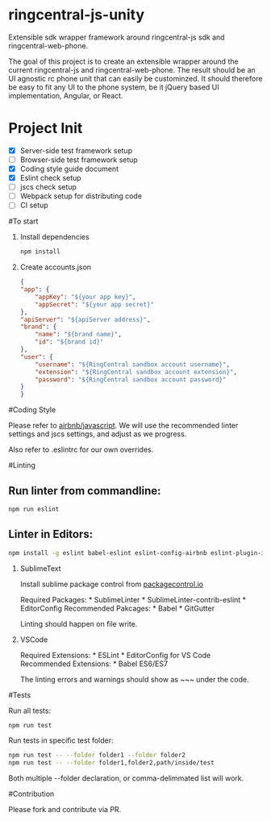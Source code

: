 # ringcentral-js-unity
Extensible sdk wrapper framework around ringcentral-js sdk and ringcentral-web-phone.

The goal of this project is to create an extensible wrapper around the current ringcentral-js and ringcentral-web-phone.
The result should be an UI agnostic rc phone unit that can easily be custominzed. It should therefore be easy to fit any UI to the phone system, be it jQuery based UI implementation, Angular, or React.


# Project Init

- [x] Server-side test framework setup
- [ ] Browser-side test framework setup
- [x] Coding style guide document
- [x] Eslint check setup
- [ ] jscs check setup
- [ ] Webpack setup for distributing code
- [ ] CI setup

#To start

1. Install dependencies

    ```bash
    npm install
    ```
2. Create accounts.json

    ```json
    {
    "app": {
        "appKey": "${your app key}",
        "appSecret": "${your app secret}"
    },
    "apiServer": "${apiServer address}",
    "brand": {
        "name": "${brand name}",
        "id": "${brand id}"
    },
    "user": {
        "username": "${RingCentral sandbox account username}",
        "extension": "${RingCentral sandbox account extension}",
        "password": "${RingCentral sandbox account password}"
    }
    }
    ```

#Coding Style

Please refer to [airbnb/javascript](https://github.com/airbnb/javascript).
We will use the recommended linter settings and jscs settings, and adjust as we progress.

Also refer to .eslintrc for our own overrides.

#Linting

Run linter from commandline:
---

```bash
npm run eslint
```
Linter in Editors:
---

```bash
npm install -g eslint babel-eslint eslint-config-airbnb eslint-plugin-import eslint-plugin-jsx-a11y eslint-plugin-react
```

1. SublimeText

    Install sublime package control from [packagecontrol.io](https://packagecontrol.io/installation)

    Required Packages:
        * SublimeLinter
        * SublimeLinter-contrib-eslint
        * EditorConfig
    Recommended Pakcages:
        * Babel
        * GitGutter

    Linting should happen on file write.

2. VSCode

    Required Extensions:
        * ESLint
        * EditorConfig for VS Code
    Recommended Extensions:
        * Babel ES6/ES7

    The linting errors and warnings should show as ~~~ under the code.


#Tests

Run all tests:
```bash
npm run test
```

Run tests in specific test folder:
```bash
npm run test -- --folder folder1 --folder folder2
npm run test -- --folder folder1,folder2,path/inside/test
```
Both multiple --folder declaration, or comma-delimmated list will work.

#Contribution

Please fork and contribute via PR.
